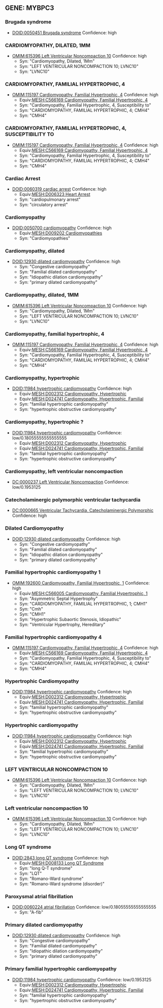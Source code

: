 
## GENE: MYBPC3

### Brugada syndrome
 * [DOID:0050451 Brugada syndrome](http://beta.monarchinitiative.org/disease/DOID:0050451) Confidence: high

### CARDIOMYOPATHY, DILATED, 1MM
 * [OMIM:615396 Left Ventricular Noncompaction 10](http://beta.monarchinitiative.org/disease/OMIM:615396) Confidence: high
    * Syn: "Cardiomyopathy, Dilated, 1Mm"
    * Syn: "LEFT VENTRICULAR NONCOMPACTION 10; LVNC10"
    * Syn: "LVNC10"

### CARDIOMYOPATHY, FAMILIAL HYPERTROPHIC, 4
 * [OMIM:115197 Cardiomyopathy, Familial Hypertrophic, 4](http://beta.monarchinitiative.org/disease/OMIM:115197) Confidence: high
    * Equiv:[MESH:C566169 Cardiomyopathy, Familial Hypertrophic, 4](http://beta.monarchinitiative.org/disease/MESH:C566169)
    * Syn: "Cardiomyopathy, Familial Hypertrophic, 4, Susceptibility to"
    * Syn: "CARDIOMYOPATHY, FAMILIAL HYPERTROPHIC, 4; CMH4"
    * Syn: "CMH4"

### CARDIOMYOPATHY, FAMILIAL HYPERTROPHIC, 4, SUSCEPTIBILITY TO
 * [OMIM:115197 Cardiomyopathy, Familial Hypertrophic, 4](http://beta.monarchinitiative.org/disease/OMIM:115197) Confidence: high
    * Equiv:[MESH:C566169 Cardiomyopathy, Familial Hypertrophic, 4](http://beta.monarchinitiative.org/disease/MESH:C566169)
    * Syn: "Cardiomyopathy, Familial Hypertrophic, 4, Susceptibility to"
    * Syn: "CARDIOMYOPATHY, FAMILIAL HYPERTROPHIC, 4; CMH4"
    * Syn: "CMH4"

### Cardiac Arrest
 * [DOID:0060319 cardiac arrest](http://beta.monarchinitiative.org/disease/DOID:0060319) Confidence: high
    * Equiv:[MESH:D006323 Heart Arrest](http://beta.monarchinitiative.org/disease/MESH:D006323)
    * Syn: "cardiopulmonary arrest"
    * Syn: "circulatory arrest"

### Cardiomyopathy
 * [DOID:0050700 cardiomyopathy](http://beta.monarchinitiative.org/disease/DOID:0050700) Confidence: high
    * Equiv:[MESH:D009202 Cardiomyopathies](http://beta.monarchinitiative.org/disease/MESH:D009202)
    * Syn: "Cardiomyopathies"

### Cardiomyopathy, dilated
 * [DOID:12930 dilated cardiomyopathy](http://beta.monarchinitiative.org/disease/DOID:12930) Confidence: high
    * Syn: "Congestive cardiomyopathy"
    * Syn: "Familial dilated cardiomyopathy"
    * Syn: "Idiopathic dilation cardiomyopathy"
    * Syn: "primary dilated cardiomyopathy"

### Cardiomyopathy, dilated, 1MM
 * [OMIM:615396 Left Ventricular Noncompaction 10](http://beta.monarchinitiative.org/disease/OMIM:615396) Confidence: high
    * Syn: "Cardiomyopathy, Dilated, 1Mm"
    * Syn: "LEFT VENTRICULAR NONCOMPACTION 10; LVNC10"
    * Syn: "LVNC10"

### Cardiomyopathy, familial hypertrophic, 4
 * [OMIM:115197 Cardiomyopathy, Familial Hypertrophic, 4](http://beta.monarchinitiative.org/disease/OMIM:115197) Confidence: high
    * Equiv:[MESH:C566169 Cardiomyopathy, Familial Hypertrophic, 4](http://beta.monarchinitiative.org/disease/MESH:C566169)
    * Syn: "Cardiomyopathy, Familial Hypertrophic, 4, Susceptibility to"
    * Syn: "CARDIOMYOPATHY, FAMILIAL HYPERTROPHIC, 4; CMH4"
    * Syn: "CMH4"

### Cardiomyopathy, hypertrophic
 * [DOID:11984 hypertrophic cardiomyopathy](http://beta.monarchinitiative.org/disease/DOID:11984) Confidence: high
    * Equiv:[MESH:D002312 Cardiomyopathy, Hypertrophic](http://beta.monarchinitiative.org/disease/MESH:D002312)
    * Equiv:[MESH:D024741 Cardiomyopathy, Hypertrophic, Familial](http://beta.monarchinitiative.org/disease/MESH:D024741)
    * Syn: "familial hypertrophic cardiomyopathy"
    * Syn: "hypertrophic obstructive cardiomyopathy"

### Cardiomyopathy, hypertrophic ?
 * [DOID:11984 hypertrophic cardiomyopathy](http://beta.monarchinitiative.org/disease/DOID:11984) Confidence: low/0.18055555555555555
    * Equiv:[MESH:D002312 Cardiomyopathy, Hypertrophic](http://beta.monarchinitiative.org/disease/MESH:D002312)
    * Equiv:[MESH:D024741 Cardiomyopathy, Hypertrophic, Familial](http://beta.monarchinitiative.org/disease/MESH:D024741)
    * Syn: "familial hypertrophic cardiomyopathy"
    * Syn: "hypertrophic obstructive cardiomyopathy"

### Cardiomyopathy, left ventricular noncompaction
 * [DC:0000237 Left Ventricular Noncompaction](http://beta.monarchinitiative.org/disease/DC:0000237) Confidence: low/0.1953125

### Catecholaminergic polymorphic ventricular tachycardia
 * [DC:0000665 Ventricular Tachycardia, Catecholaminergic Polymorphic](http://beta.monarchinitiative.org/disease/DC:0000665) Confidence: high

### Dilated Cardiomyopathy
 * [DOID:12930 dilated cardiomyopathy](http://beta.monarchinitiative.org/disease/DOID:12930) Confidence: high
    * Syn: "Congestive cardiomyopathy"
    * Syn: "Familial dilated cardiomyopathy"
    * Syn: "Idiopathic dilation cardiomyopathy"
    * Syn: "primary dilated cardiomyopathy"

### Familial hypertrophic cardiomyopathy 1
 * [OMIM:192600 Cardiomyopathy, Familial Hypertrophic, 1](http://beta.monarchinitiative.org/disease/OMIM:192600) Confidence: high
    * Equiv:[MESH:C566005 Cardiomyopathy, Familial Hypertrophic, 1](http://beta.monarchinitiative.org/disease/MESH:C566005)
    * Syn: "Asymmetric Septal Hypertrophy"
    * Syn: "CARDIOMYOPATHY, FAMILIAL HYPERTROPHIC, 1; CMH1"
    * Syn: "Cmh"
    * Syn: "CMH1"
    * Syn: "Hypertrophic Subaortic Stenosis, Idiopathic"
    * Syn: "Ventricular Hypertrophy, Hereditary"

### Familial hypertrophic cardiomyopathy 4
 * [OMIM:115197 Cardiomyopathy, Familial Hypertrophic, 4](http://beta.monarchinitiative.org/disease/OMIM:115197) Confidence: high
    * Equiv:[MESH:C566169 Cardiomyopathy, Familial Hypertrophic, 4](http://beta.monarchinitiative.org/disease/MESH:C566169)
    * Syn: "Cardiomyopathy, Familial Hypertrophic, 4, Susceptibility to"
    * Syn: "CARDIOMYOPATHY, FAMILIAL HYPERTROPHIC, 4; CMH4"
    * Syn: "CMH4"

### Hypertrophic Cardiomyopathy
 * [DOID:11984 hypertrophic cardiomyopathy](http://beta.monarchinitiative.org/disease/DOID:11984) Confidence: high
    * Equiv:[MESH:D002312 Cardiomyopathy, Hypertrophic](http://beta.monarchinitiative.org/disease/MESH:D002312)
    * Equiv:[MESH:D024741 Cardiomyopathy, Hypertrophic, Familial](http://beta.monarchinitiative.org/disease/MESH:D024741)
    * Syn: "familial hypertrophic cardiomyopathy"
    * Syn: "hypertrophic obstructive cardiomyopathy"

### Hypertrophic cardiomyopathy
 * [DOID:11984 hypertrophic cardiomyopathy](http://beta.monarchinitiative.org/disease/DOID:11984) Confidence: high
    * Equiv:[MESH:D002312 Cardiomyopathy, Hypertrophic](http://beta.monarchinitiative.org/disease/MESH:D002312)
    * Equiv:[MESH:D024741 Cardiomyopathy, Hypertrophic, Familial](http://beta.monarchinitiative.org/disease/MESH:D024741)
    * Syn: "familial hypertrophic cardiomyopathy"
    * Syn: "hypertrophic obstructive cardiomyopathy"

### LEFT VENTRICULAR NONCOMPACTION 10
 * [OMIM:615396 Left Ventricular Noncompaction 10](http://beta.monarchinitiative.org/disease/OMIM:615396) Confidence: high
    * Syn: "Cardiomyopathy, Dilated, 1Mm"
    * Syn: "LEFT VENTRICULAR NONCOMPACTION 10; LVNC10"
    * Syn: "LVNC10"

### Left ventricular noncompaction 10
 * [OMIM:615396 Left Ventricular Noncompaction 10](http://beta.monarchinitiative.org/disease/OMIM:615396) Confidence: high
    * Syn: "Cardiomyopathy, Dilated, 1Mm"
    * Syn: "LEFT VENTRICULAR NONCOMPACTION 10; LVNC10"
    * Syn: "LVNC10"

### Long QT syndrome
 * [DOID:2843 long QT syndrome](http://beta.monarchinitiative.org/disease/DOID:2843) Confidence: high
    * Equiv:[MESH:D008133 Long QT Syndrome](http://beta.monarchinitiative.org/disease/MESH:D008133)
    * Syn: "long Q-T syndrome"
    * Syn: "LQT"
    * Syn: "Romano-Ward syndrome"
    * Syn: "Romano-Ward syndrome (disorder)"

### Paroxysmal atrial fibrillation
 * [DOID:0060224 atrial fibrillation](http://beta.monarchinitiative.org/disease/DOID:0060224) Confidence: low/0.18055555555555555
    * Syn: "A-fib"

### Primary dilated cardiomyopathy
 * [DOID:12930 dilated cardiomyopathy](http://beta.monarchinitiative.org/disease/DOID:12930) Confidence: high
    * Syn: "Congestive cardiomyopathy"
    * Syn: "Familial dilated cardiomyopathy"
    * Syn: "Idiopathic dilation cardiomyopathy"
    * Syn: "primary dilated cardiomyopathy"

### Primary familial hypertrophic cardiomyopathy
 * [DOID:11984 hypertrophic cardiomyopathy](http://beta.monarchinitiative.org/disease/DOID:11984) Confidence: low/0.1953125
    * Equiv:[MESH:D002312 Cardiomyopathy, Hypertrophic](http://beta.monarchinitiative.org/disease/MESH:D002312)
    * Equiv:[MESH:D024741 Cardiomyopathy, Hypertrophic, Familial](http://beta.monarchinitiative.org/disease/MESH:D024741)
    * Syn: "familial hypertrophic cardiomyopathy"
    * Syn: "hypertrophic obstructive cardiomyopathy"
